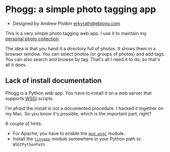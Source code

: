 # Phogg: a simple photo tagging app

- Designed by Andrew Plotkin <erkyrath@eblong.com>

This is a very simple photo tagging web app. I use it to maintain my [personal photo collection][wwwphoto].

[wwwphoto]: https://eblong.com/zarf/photo/

The idea is that you hand it a directory full of photos. It shows them in a browser window. You can select photos (or groups of photos) and add tags. You can also search and browse by tag. That's all I need it to do, so that's all it does.

## Lack of install documentation

Phogg is a Python web app. You have to install it on a web server that supports [WSGI][] scripts.

[WSGI]: https://docs.python.org/3/library/wsgiref.html
[mod_wsgi]: https://pypi.org/project/mod-wsgi/

I'm afraid the install is not a documented procedure. I hacked it together on my Mac. So you know it's possible, which is the important part, right?

A couple of hints:

- For Apache, you have to enable the [`mod_wsgi`][mod_wsgi] module. 
- Install the [`tinyapp`][tinyapp] module somewhere in your Python path or `WSGIPythonPath`.

[admintool]: https://github.com/iftechfoundation/ifarchive-admintool
[tinyapp]: https://github.com/erkyrath/tinyapp
